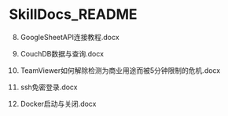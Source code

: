 # SkillDocs_README

8. GoogleSheetAPI连接教程.docx

9. CouchDB数据与查询.docx

10. TeamViewer如何解除检测为商业用途而被5分钟限制的危机.docx

11. ssh免密登录.docx

5. Docker启动与关闭.docx

   


